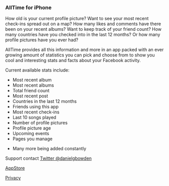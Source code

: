 ### AllTime for iPhone

How old is your current profile picture?
Want to see your most recent check-ins spread out on a map?
How many likes and comments have there been on your recent albums?
Want to keep track of your friend count?
How many countries have you checked into in the last 12 months?
Or how many profile pictures have you ever had?

AllTime provides all this information and more in an app packed with an ever growing amount of statistics you can pick and choose from to show you cool and interesting stats and facts about your Facebook activity.

Current available stats include:
- Most recent album
- Most recent albums
- Total friend count
- Most recent post
- Countries in the last 12 months
- Friends using this app
- Most recent check-ins
- Last 10 songs played
- Number of profile pictures
- Profile picture age
- Upcoming events
- Pages you manage
+ Many more being added constantly

Support contact
[Twitter @danielgbowden](https://twitter.com/danielgbowden)

[AppStore](https://itunes.apple.com/us/app/alltime/id885035467?ls=1&mt=8)

[Privacy](http://www.privacychoice.org/policy/mobile?policy=76fce2ab49347e0732cd7f6f9033cbf0)
